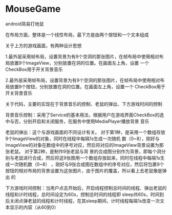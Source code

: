 # MouseGame
android简易打地鼠

在布局方面，整体是一个线性布局，最下方是由两个按钮和一个文本组成

关于上方的游戏画面，有两种设计思想

1.最外层采用帧布局，设置背景为有9个空洞的那张图片，在帧布局中使用相对布局放置9个ImageView，分别放置在洞的位置。在画面左上角，设置
一个CheckBox用于开关背景音乐

2.最外层采用帧布局，设置背景为有9个空洞的那张图片，在帧布局中使用相对布局放置9个按钮，分别放置在洞的位置。在画面左上角，设置一个
CheckBox用于开关背景音乐

关于代码，主要的实现在于背景音乐的控制、老鼠的弹出、下方游戏时间的控制

背景音乐控制：采用了Service的基本用法，根据用户在游戏界面CheckBox的选中与否，分别开启和关闭服务，在服务中使用MediaPlayer播放背景
音乐

老鼠的弹出：这个与游戏画面的不同设计有关。  对于第1种，是采用一个数组存放9个ImageView的对象，同时在线程中每隔1s生成一次随机
数（0~8），刚好与ImageView的对象在数组中的序号对应，然后将对应的ImageView背景设置为那张老鼠。   对于第2种，是制作9张老鼠与背
景的合成图分别作为背景，即每个洞分别与老鼠进行合成，然后将这9张图用一个数组存放起来，同时在线程中每隔1s生成一次随机数（0~8）
，刚好与9张合成图在数组中的序号对应，然后将包裹9个按钮的相对布局的背景设置为这张图片，由于图片的覆盖，所以看上去老鼠像是弹出
的

下方游戏时间控制：当用户点击开始后，开启线程控制总时间的线程、弹出老鼠的线程和计时线程，总时间设定为60s，控制总时间的线程即
sleep共60s，时间到后关闭点弹老鼠的线程和计时线程，在其sleep期间，计时线程每隔1s改变一次文本显示的内容（从60到0）
